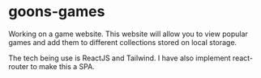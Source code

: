 # goons-games

Working on a game website. This website will allow you to view popular games and add them to different collections stored on local storage. 

The tech being use is ReactJS and Tailwind. I have also implement react-router to make this a SPA.
